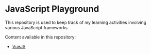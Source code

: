 # JavaScript Playground

This repository is used to keep track of my learning activities involving various JavaScript frameworks.

Content available in this repository:

- [VueJS](/vuejs/)

